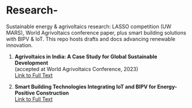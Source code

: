 # Research-
Sustainable energy &amp; agrivoltaics research: LASSO competition (UW MARS), World Agrivoltaics conference paper, plus smart building solutions with BIPV &amp; IoT. This repo hosts drafts and docs advancing renewable innovation.

1. **Agrivoltaics in India: A Case Study for Global Sustainable Development**  
   (accepted at World Agrivoltaics Conference, 2023)  
   [Link to Full Text](./Agrivoltaics_Case_Study.pdf)

2. **Smart Building Technologies Integrating IoT and BIPV for Energy-Positive Construction**  
   [Link to Full Text](./Smart_Building_Technologies.pdf)
